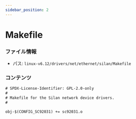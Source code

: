```yaml
---
sidebar_position: 2
---
```

# Makefile

### ファイル情報

- パス: `linux-v6.12/drivers/net/ethernet/silan/Makefile`

### コンテンツ

```txt
# SPDX-License-Identifier: GPL-2.0-only
#
# Makefile for the Silan network device drivers.
#

obj-$(CONFIG_SC92031) += sc92031.o

```
